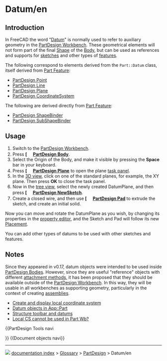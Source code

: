 # Datum/en
## Introduction

In FreeCAD the word \"[Datum](Datum.md)\" is normally used to refer to auxiliary geometry in the [PartDesign Workbench](PartDesign_Workbench.md). These geometrical elements will not form part of the final [Shape](Shape.md) of the [Body](Body.md), but can be used as references and supports for [sketches](Sketch.md) and other types of [features](Feature.md).

The following correspond to elements derived from the `Part::Datum` class, itself derived from [Part Feature](Part_Feature.md):

-   [PartDesign Point](PartDesign_Point.md)
-   [PartDesign Line](PartDesign_Line.md)
-   [PartDesign Plane](PartDesign_Plane.md)
-   [PartDesign CoordinateSystem](PartDesign_CoordinateSystem.md)

The following are derived directly from [Part Feature](Part_Feature.md):

-   [PartDesign ShapeBinder](PartDesign_ShapeBinder.md)
-   [PartDesign SubShapeBinder](PartDesign_SubShapeBinder.md)

## Usage

1.  Switch to the [PartDesign Workbench](PartDesign_Workbench.md).
2.  Press **[<img src=images/PartDesign_Body.svg style="width:16px"> [PartDesign Body](PartDesign_Body.md)**.
3.  Select the Origin of the Body, and make it visible by pressing the **Space** bar in your keyboard.
4.  Press **[<img src=images/PartDesign_Plane.svg style="width:16px"> [PartDesign Plane](PartDesign_Plane.md)** to open the plane [task panel](task_panel.md).
5.  In the [3D view](3D_view.md), click on one of the standard planes, for example, the XY plane. Then press **OK** to close the task panel.
6.  Now in the [tree view](tree_view.md), select the newly created DatumPlane, and then press **[<img src=images/PartDesign_NewSketch.svg style="width:16px"> [PartDesign NewSketch](PartDesign_NewSketch.md)**.
7.  Create a closed wire, and then use **[<img src=images/PartDesign_Pad.svg style="width:16px"> [PartDesign Pad](PartDesign_Pad.md)** to extrude the sketch, and create an initial solid.

Now you can move and rotate the DatumPlane as you wish, by changing its properties in the [property editor](property_editor.md), and the Sketch and Pad will follow its new [Placement](Placement.md).

You can add other types of datums to be used with other sketches and features.

## Notes

Since they appeared in v0.17, datum objects were intended to be used inside [PartDesign Bodies](PartDesign_Body.md). However, since they are useful \"reference\" objects with different [attachment methods](Part_EditAttachment.md), it has been proposed that they should be available outside of the [PartDesign Workbench](PartDesign_Workbench.md). In this way, they will be usable in all workbenches as supporting geometry, particularly in the context of creating [assemblies](Assembly.md).

-   [Create and display local coordinate system](https://forum.freecadweb.org/viewtopic.php?f=10&t=2604)
-   [Datum objects in App::Part](https://forum.freecadweb.org/viewtopic.php?f=22&t=33654)
-   [Structure toolbar and datums](https://forum.freecadweb.org/viewtopic.php?t=42759)
-   [Local CS cannot be used in Part Wb?](https://forum.freecadweb.org/viewtopic.php?f=3&t=42960)


{{PartDesign Tools navi

}} {{Document objects navi}}



---
![](images/Right_arrow.png) [documentation index](../README.md) > [Glossary](Category_Glossary.md) > [PartDesign](Category_PartDesign.md) > Datum/en
